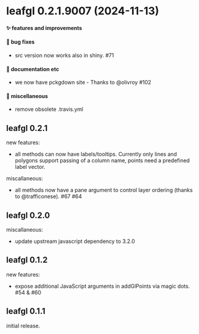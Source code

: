 # leafgl 0.2.1.9007 (2024-11-13)

#### ✨ features and improvements

#### 🐛 bug fixes

  * src version now works also in shiny. #71

#### 💬 documentation etc

  * we now have pckgdown site - Thanks to @olivroy #102

#### 🍬 miscellaneous

  * remove obsolete .travis.yml


## leafgl 0.2.1

new features:

  * all methods can now have labels/tooltips. Currently only lines and polygons support passing of a column name, points need a predefined label vector.

miscallaneous:

  * all methods now have a pane argument to control layer ordering (thanks to @trafficonese). #67 #64
  
## leafgl 0.2.0

miscallaneous:

  * update upstream javascript dependency to 3.2.0

## leafgl 0.1.2

new features:

  * expose additional JavaScript arguments in addGlPoints via magic dots. #54 & #60


## leafgl 0.1.1

initial release.

